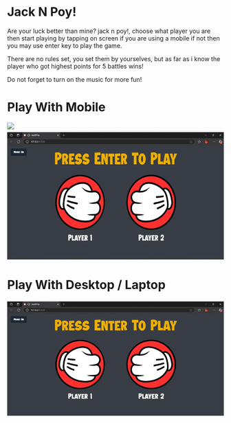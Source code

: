 # Jack N Poy!

Are your luck better than mine? jack n poy!, choose what player you are then start playing by tapping on screen if you are using a mobile if not then you may use enter key to play the game. 

There are no rules set, you set them by yourselves, but as far as i know the player who got highest points for 5 battles wins!

Do not forget to turn on the music for more fun!

# Play With Mobile
<div>
    <img src="demo/JackNPoy.gif" height="300px">
    <img src="demo/JackNPoyPc.gif" height="300px">
</div>


# Play With Desktop / Laptop
![Live Demo](demo/JackNPoyPc.gif)